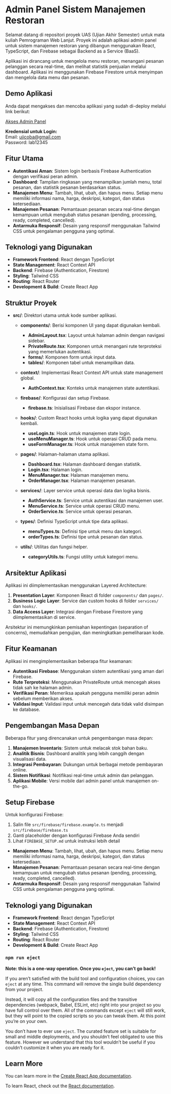 # Admin Panel Sistem Manajemen Restoran

Selamat datang di repositori proyek UAS (Ujian Akhir Semester) untuk mata kuliah Pemrograman Web Lanjut. Proyek ini adalah aplikasi admin panel untuk sistem manajemen restoran yang dibangun menggunakan React, TypeScript, dan Firebase sebagai Backend as a Service (BaaS).

Aplikasi ini dirancang untuk mengelola menu restoran, menangani pesanan pelanggan secara real-time, dan melihat statistik penjualan melalui dashboard. Aplikasi ini menggunakan Firebase Firestore untuk menyimpan dan mengelola data menu dan pesanan.

## Demo Aplikasi

Anda dapat mengakses dan mencoba aplikasi yang sudah di-deploy melalui link berikut:

[Akses Admin Panel](https://login-a3932-admin.web.app)

**Kredensial untuk Login:**  
Email: ujicoba@gmail.com  
Password: lab12345

## Fitur Utama

- **Autentikasi Aman**: Sistem login berbasis Firebase Authentication dengan verifikasi peran admin.
- **Dashboard**: Tampilan ringkasan yang menampilkan jumlah menu, total pesanan, dan statistik pesanan berdasarkan status.
- **Manajemen Menu**: Tambah, lihat, ubah, dan hapus menu. Setiap menu memiliki informasi nama, harga, deskripsi, kategori, dan status ketersediaan.
- **Manajemen Pesanan**: Pemantauan pesanan secara real-time dengan kemampuan untuk mengubah status pesanan (pending, processing, ready, completed, cancelled).
- **Antarmuka Responsif**: Desain yang responsif menggunakan Tailwind CSS untuk pengalaman pengguna yang optimal.

## Teknologi yang Digunakan

- **Framework Frontend**: React dengan TypeScript
- **State Management**: React Context API
- **Backend**: Firebase (Authentication, Firestore)
- **Styling**: Tailwind CSS
- **Routing**: React Router
- **Development & Build**: Create React App

## Struktur Proyek

- **src/**: Direktori utama untuk kode sumber aplikasi.
  - **components/**: Berisi komponen UI yang dapat digunakan kembali.
    - **AdminLayout.tsx**: Layout untuk halaman admin dengan navigasi sidebar.
    - **PrivateRoute.tsx**: Komponen untuk menangani rute terproteksi yang memerlukan autentikasi.
    - **forms/**: Komponen form untuk input data.
    - **tables/**: Komponen tabel untuk menampilkan data.
  - **context/**: Implementasi React Context API untuk state management global.
    - **AuthContext.tsx**: Konteks untuk manajemen state autentikasi.
  - **firebase/**: Konfigurasi dan setup Firebase.
    - **firebase.ts**: Inisialisasi Firebase dan ekspor instance.
  - **hooks/**: Custom React hooks untuk logika yang dapat digunakan kembali.
    - **useLogin.ts**: Hook untuk manajemen state login.
    - **useMenuManager.ts**: Hook untuk operasi CRUD pada menu.
    - **useFormManager.ts**: Hook untuk manajemen state form.

  - **pages/**: Halaman-halaman utama aplikasi.
    - **Dashboard.tsx**: Halaman dashboard dengan statistik.
    - **Login.tsx**: Halaman login.
    - **MenuManager.tsx**: Halaman manajemen menu.
    - **OrderManager.tsx**: Halaman manajemen pesanan.
  - **services/**: Layer service untuk operasi data dan logika bisnis.
    - **AuthService.ts**: Service untuk autentikasi dan manajemen user.
    - **MenuService.ts**: Service untuk operasi CRUD menu.
    - **OrderService.ts**: Service untuk operasi pesanan.
  - **types/**: Definisi TypeScript untuk tipe data aplikasi.
    - **menuTypes.ts**: Definisi tipe untuk menu dan kategori.
    - **orderTypes.ts**: Definisi tipe untuk pesanan dan status.
  - **utils/**: Utilitas dan fungsi helper.
    - **categoryUtils.ts**: Fungsi utility untuk kategori menu.

## Arsitektur Aplikasi

Aplikasi ini diimplementasikan menggunakan Layered Architecture:

1. **Presentation Layer**: Komponen React di folder `components/` dan `pages/`.
2. **Business Logic Layer**: Service dan custom hooks di folder `services/` dan `hooks/`.
3. **Data Access Layer**: Integrasi dengan Firebase Firestore yang diimplementasikan di service.

Arsitektur ini memungkinkan pemisahan kepentingan (separation of concerns), memudahkan pengujian, dan meningkatkan pemeliharaan kode.

## Fitur Keamanan

Aplikasi ini mengimplementasikan beberapa fitur keamanan:

- **Autentikasi Firebase**: Menggunakan sistem autentikasi yang aman dari Firebase.
- **Rute Terproteksi**: Menggunakan PrivateRoute untuk mencegah akses tidak sah ke halaman admin.
- **Verifikasi Peran**: Memeriksa apakah pengguna memiliki peran admin sebelum memberikan akses.
- **Validasi Input**: Validasi input untuk mencegah data tidak valid disimpan ke database.

## Pengembangan Masa Depan

Beberapa fitur yang direncanakan untuk pengembangan masa depan:

1. **Manajemen Inventaris**: Sistem untuk melacak stok bahan baku.
2. **Analitik Bisnis**: Dashboard analitik yang lebih canggih dengan visualisasi data.
3. **Integrasi Pembayaran**: Dukungan untuk berbagai metode pembayaran online.
4. **Sistem Notifikasi**: Notifikasi real-time untuk admin dan pelanggan.
5. **Aplikasi Mobile**: Versi mobile dari admin panel untuk manajemen on-the-go.

## Setup Firebase

Untuk konfigurasi Firebase:

1. Salin file `src/firebase/firebase.example.ts` menjadi `src/firebase/firebase.ts`
2. Ganti placeholder dengan konfigurasi Firebase Anda sendiri
3. Lihat `FIREBASE_SETUP.md` untuk instruksi lebih detail
- **Manajemen Menu**: Tambah, lihat, ubah, dan hapus menu. Setiap menu memiliki informasi nama, harga, deskripsi, kategori, dan status ketersediaan.
- **Manajemen Pesanan**: Pemantauan pesanan secara real-time dengan kemampuan untuk mengubah status pesanan (pending, processing, ready, completed, cancelled).
- **Antarmuka Responsif**: Desain yang responsif menggunakan Tailwind CSS untuk pengalaman pengguna yang optimal.

## Teknologi yang Digunakan

- **Framework Frontend**: React dengan TypeScript
- **State Management**: React Context API
- **Backend**: Firebase (Authentication, Firestore)
- **Styling**: Tailwind CSS
- **Routing**: React Router
- **Development & Build**: Create React App

### `npm run eject`

**Note: this is a one-way operation. Once you `eject`, you can’t go back!**

If you aren’t satisfied with the build tool and configuration choices, you can `eject` at any time. This command will remove the single build dependency from your project.

Instead, it will copy all the configuration files and the transitive dependencies (webpack, Babel, ESLint, etc) right into your project so you have full control over them. All of the commands except `eject` will still work, but they will point to the copied scripts so you can tweak them. At this point you’re on your own.

You don’t have to ever use `eject`. The curated feature set is suitable for small and middle deployments, and you shouldn’t feel obligated to use this feature. However we understand that this tool wouldn’t be useful if you couldn’t customize it when you are ready for it.

## Learn More

You can learn more in the [Create React App documentation](https://facebook.github.io/create-react-app/docs/getting-started).

To learn React, check out the [React documentation](https://reactjs.org/).
